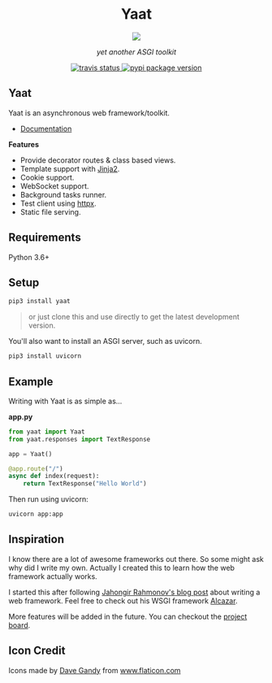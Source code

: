 <h1 align="center">Yaat</h1>  

<p align="center">
    <img src="https://avatars0.githubusercontent.com/u/62506028?s=200&v=4">
</p>

<p align="center"><i>yet another ASGI toolkit</i></p>

<p align="center">
    <a href="https://travis-ci.org/github/yaat-project/yaat">
        <img src="https://travis-ci.org/yaat-project/yaat.svg?branch=master" alt="travis status"/>
    </a>
    <a href="https://pypi.org/project/yaat/">
        <img src="https://badge.fury.io/py/yaat.svg" alt="pypi package version"/>
    </a>
</p>

## Yaat

Yaat is an asynchronous web framework/toolkit.

- [Documentation](https://yaat.readthedocs.io/)

**Features**  

- Provide decorator routes & class based views.
- Template support with [Jinja2](https://jinja.palletsprojects.com/).
- Cookie support.
- WebSocket support.
- Background tasks runner.
- Test client using [httpx](https://www.python-httpx.org/).
- Static file serving.

## Requirements

Python 3.6+

## Setup

```bash
pip3 install yaat
```

> or just clone this and use directly to get the latest development version.

You'll also want to install an ASGI server, such as uvicorn.

```bash
pip3 install uvicorn
```

## Example

Writing with Yaat is as simple as...

**app.py**

```python
from yaat import Yaat
from yaat.responses import TextResponse

app = Yaat()

@app.route("/")
async def index(request):
    return TextResponse("Hello World")
```

Then run using uvicorn:

```bash
uvicorn app:app
```

## Inspiration

I know there are a lot of awesome frameworks out there. So some might ask why did I write my own. Actually I created this to learn how the web framework actually works.

I started this after following [Jahongir Rahmonov's blog post](https://rahmonov.me/posts/write-python-framework-part-one/) about writing a web framework. Feel free to check out his WSGI framework [Alcazar](https://github.com/rahmonov/alcazar).

More features will be added in the future. You can checkout the [project board](https://github.com/yaat-project/yaat/projects/1).


## Icon Credit

Icons made by <a href="https://www.flaticon.com/authors/dave-gandy" title="Dave Gandy">Dave Gandy</a> from <a href="https://www.flaticon.com/" title="Flaticon">www.flaticon.com</a>

